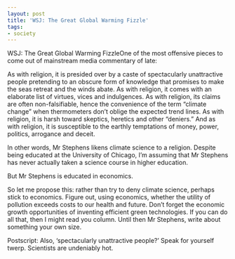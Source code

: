 ```yaml
---
layout: post
title: 'WSJ: The Great Global Warming Fizzle'
tags:
- society
---
```

WSJ: The Great Global Warming FizzleOne of the most offensive pieces to come out of mainstream media commentary of late:


  As with religion, it is presided over by a caste of spectacularly unattractive people pretending to an obscure form of knowledge that promises to make the seas retreat and the winds abate. As with religion, it comes with an elaborate list of virtues, vices and indulgences. As with religion, its claims are often non-falsifiable, hence the convenience of the term “climate change” when thermometers don’t oblige the expected trend lines. As with religion, it is harsh toward skeptics, heretics and other “deniers.” And as with religion, it is susceptible to the earthly temptations of money, power, politics, arrogance and deceit.


In other words, Mr Stephens likens climate science to a religion. Despite being educated at the University of Chicago, I’m assuming that Mr Stephens has never actually taken a science course in higher education.

But Mr Stephens is educated in economics.

So let me propose this: rather than try to deny climate science, perhaps stick to economics. Figure out, using economics, whether the utility of pollution exceeds costs to our health and future. Don’t forget the economic growth opportunities of inventing efficient green technologies. If you can do all that, then I might read you column. Until then Mr Stephens, write about something your own size.

Postscript: Also, ‘spectacularly unattractive people?’ Speak for yourself twerp. Scientists are undeniably hot.
